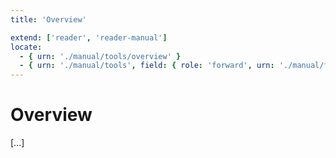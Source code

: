 ```yaml
---
title: 'Overview'

extend: ['reader', 'reader-manual']
locate:
  - { urn: './manual/tools/overview' }
  - { urn: './manual/tools', field: { role: 'forward', urn: './manual/tools/overview' } }
---
```


# Overview

[...]
